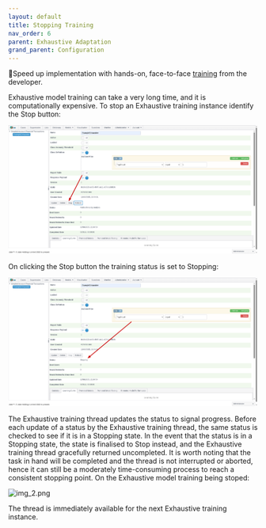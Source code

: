 ```yaml
---
layout: default
title: Stopping Training
nav_order: 6
parent: Exhaustive Adaptation
grand_parent: Configuration
---
```


🚀Speed up implementation with hands-on, face-to-face [training](https://www.jube.io/jube-training) from the developer.

Exhaustive model training can take a very long time, and it is computationally expensive. To stop an Exhaustive training
instance identify the Stop button:

![LocationOfStopButton.png](LocationOfStopButton.png)

On clicking the Stop button the training status is set to Stopping:

![Stopping.png](Stopping.png)

The Exhaustive training thread updates the status to signal progress. Before each update of a status by the Exhaustive
training thread,
the same status is checked to see if it is in a Stopping state. In the event that the status is in a Stopping state, the
state is finalised to Stop instead, and the Exhaustive training thread gracefully returned uncompleted. It is worth
noting
that the task in hand will be completed and the thread is not interrupted or aborted, hence it can still be a moderately
time-consuming process to reach a consistent stopping point.  On the Exhaustive model training being stoped:

![img_2.png](img_2.png)

The thread is immediately available for the next Exhaustive training instance.



